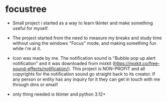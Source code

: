 # focustree

- Small project i started as a way to learn tkinter and make something useful for myself. 
- The project started from the need to measure my breaks and study time without using the windows "Focus" mode, and making something fun while i'm at it.

- Icon was made by me. The notification sound is "Bubble pop up alert notification" and it was downloaded from mixkit (https://mixkit.co/free-sound-effects/notification/). This project is NON-PROFIT and all copyrights for the notification sound go straight back to its creator. If any person or entity has any inquiry for it they can get in touch with me through dms or email!

- only thing needed is tkinter and python 3.12+
